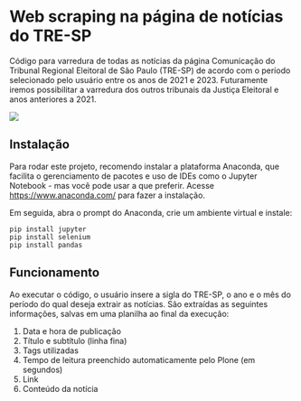 <h1>Web scraping na página de notícias do TRE-SP</h1>
Código para varredura de todas as notícias da página Comunicação do Tribunal Regional Eleitoral de São Paulo (TRE-SP) de acordo com o período selecionado pelo usuário entre os anos de 2021 e 2023. Futuramente iremos possibilitar a varredura dos outros tribunais da Justiça Eleitoral e anos anteriores a 2021.
</p>
<img src="https://img.shields.io/badge/status-em%20desenvolvimento-green"</>
</p>
<h2>Instalação</h2>

Para rodar este projeto, recomendo instalar a plataforma Anaconda, que facilita o gerenciamento de pacotes e uso de IDEs como o Jupyter Notebook - mas você pode usar a que preferir. Acesse https://www.anaconda.com/ para fazer a instalação. 

Em seguida, abra o prompt do Anaconda, crie um ambiente virtual e instale: 

```
pip install jupyter
pip install selenium
pip install pandas

```

<h2>Funcionamento</h2>

Ao executar o código, o usuário insere a sigla do TRE-SP, o ano e o mês do período do qual deseja extrair as notícias. São extraídas as seguintes informações, salvas em uma planilha ao final da execução:

1. Data e hora de publicação
2. Título e subtítulo (linha fina)
2. Tags utilizadas
4. Tempo de leitura preenchido automaticamente pelo Plone (em segundos)
5. Link 
6. Conteúdo da notícia




